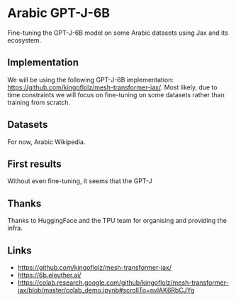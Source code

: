 # Arabic GPT-J-6B
Fine-tuning the GPT-J-6B model on some Arabic datasets using Jax and its ecosystem.

## Implementation

We will be using the following GPT-J-6B implementation: https://github.com/kingoflolz/mesh-transformer-jax/.
Most likely, due to time constraints we will focus on fine-tuning on some datasets rather than training from scratch.

## Datasets

For now, Arabic Wikipedia.

## First results

Without even fine-tuning, it seems that the GPT-J

## Thanks

Thanks to HuggingFace and the TPU team for organising and providing the infra.

## Links


- https://github.com/kingoflolz/mesh-transformer-jax/
- https://6b.eleuther.ai/
- https://colab.research.google.com/github/kingoflolz/mesh-transformer-jax/blob/master/colab_demo.ipynb#scrollTo=nvlAK6RbCJYg
